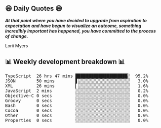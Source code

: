 ## 😄 Daily Quotes 😄

_**At that point where you have decided to upgrade from aspiration to expectation and have begun to visualize an outcome, something incredibly important has happened, you have committed to the process of change.**_

Lorii Myers



## 📊 Weekly development breakdown 📊

<pre>TypeScript  26 hrs 47 mins ████████████████████░  95.2%
JSON        50 mins        ▋░░░░░░░░░░░░░░░░░░░░   3.0%
XML         26 mins        ▎░░░░░░░░░░░░░░░░░░░░   1.6%
JavaScript  2 mins         ░░░░░░░░░░░░░░░░░░░░░   0.2%
Objective-C 0 secs         ░░░░░░░░░░░░░░░░░░░░░   0.0%
Groovy      0 secs         ░░░░░░░░░░░░░░░░░░░░░   0.0%
Bash        0 secs         ░░░░░░░░░░░░░░░░░░░░░   0.0%
Cocoa       0 secs         ░░░░░░░░░░░░░░░░░░░░░   0.0%
Other       0 secs         ░░░░░░░░░░░░░░░░░░░░░   0.0%
Properties  0 secs         ░░░░░░░░░░░░░░░░░░░░░   0.0%</pre>